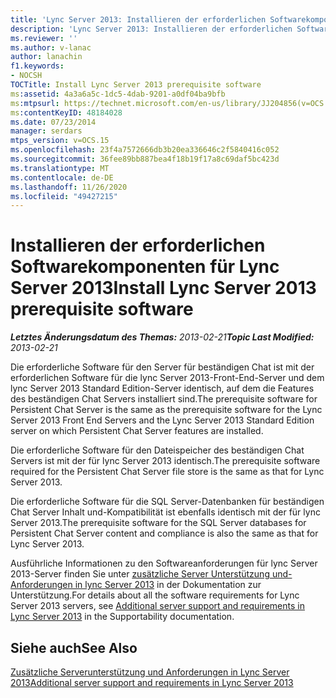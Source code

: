 ```yaml
---
title: 'Lync Server 2013: Installieren der erforderlichen Softwarekomponenten für Lync Server 2013'
description: 'Lync Server 2013: Installieren der erforderlichen Software für lync Server 2013'
ms.reviewer: ''
ms.author: v-lanac
author: lanachin
f1.keywords:
- NOCSH
TOCTitle: Install Lync Server 2013 prerequisite software
ms:assetid: 4a3a6a5c-1dc5-4dab-9201-a0df04ba9bfb
ms:mtpsurl: https://technet.microsoft.com/en-us/library/JJ204856(v=OCS.15)
ms:contentKeyID: 48184028
ms.date: 07/23/2014
manager: serdars
mtps_version: v=OCS.15
ms.openlocfilehash: 23f4a7572666db3b20ea336646c2f5840416c052
ms.sourcegitcommit: 36fee89bb887bea4f18b19f17a8c69daf5bc423d
ms.translationtype: MT
ms.contentlocale: de-DE
ms.lasthandoff: 11/26/2020
ms.locfileid: "49427215"
---
```

# <a name="install-lync-server-2013-prerequisite-software"></a><span data-ttu-id="291bb-103">Installieren der erforderlichen Softwarekomponenten für Lync Server 2013</span><span class="sxs-lookup"><span data-stu-id="291bb-103">Install Lync Server 2013 prerequisite software</span></span>

<div data-xmlns="http://www.w3.org/1999/xhtml">

<div class="topic" data-xmlns="http://www.w3.org/1999/xhtml" data-msxsl="urn:schemas-microsoft-com:xslt" data-cs="https://msdn.microsoft.com/">

<div data-asp="https://msdn2.microsoft.com/asp">



</div>

<div id="mainSection">

<div id="mainBody"><span data-ttu-id="291bb-104">

<span> </span></span><span class="sxs-lookup"><span data-stu-id="291bb-104">

<span> </span></span></span>

<span data-ttu-id="291bb-105">_**Letztes Änderungsdatum des Themas:** 2013-02-21_</span><span class="sxs-lookup"><span data-stu-id="291bb-105">_**Topic Last Modified:** 2013-02-21_</span></span>

<span data-ttu-id="291bb-106">Die erforderliche Software für den Server für beständigen Chat ist mit der erforderlichen Software für die lync Server 2013-Front-End-Server und dem lync Server 2013 Standard Edition-Server identisch, auf dem die Features des beständigen Chat Servers installiert sind.</span><span class="sxs-lookup"><span data-stu-id="291bb-106">The prerequisite software for Persistent Chat Server is the same as the prerequisite software for the Lync Server 2013 Front End Servers and the Lync Server 2013 Standard Edition server on which Persistent Chat Server features are installed.</span></span>

<span data-ttu-id="291bb-107">Die erforderliche Software für den Dateispeicher des beständigen Chat Servers ist mit der für lync Server 2013 identisch.</span><span class="sxs-lookup"><span data-stu-id="291bb-107">The prerequisite software required for the Persistent Chat Server file store is the same as that for Lync Server 2013.</span></span>

<span data-ttu-id="291bb-108">Die erforderliche Software für die SQL Server-Datenbanken für beständigen Chat Server Inhalt und-Kompatibilität ist ebenfalls identisch mit der für lync Server 2013.</span><span class="sxs-lookup"><span data-stu-id="291bb-108">The prerequisite software for the SQL Server databases for Persistent Chat Server content and compliance is also the same as that for Lync Server 2013.</span></span>

<span data-ttu-id="291bb-109">Ausführliche Informationen zu den Softwareanforderungen für lync Server 2013-Server finden Sie unter [zusätzliche Server Unterstützung und-Anforderungen in lync Server 2013](lync-server-2013-additional-server-support-and-requirements.md) in der Dokumentation zur Unterstützung.</span><span class="sxs-lookup"><span data-stu-id="291bb-109">For details about all the software requirements for Lync Server 2013 servers, see [Additional server support and requirements in Lync Server 2013](lync-server-2013-additional-server-support-and-requirements.md) in the Supportability documentation.</span></span>

<div>

## <a name="see-also"></a><span data-ttu-id="291bb-110">Siehe auch</span><span class="sxs-lookup"><span data-stu-id="291bb-110">See Also</span></span>


[<span data-ttu-id="291bb-111">Zusätzliche Serverunterstützung und Anforderungen in Lync Server 2013</span><span class="sxs-lookup"><span data-stu-id="291bb-111">Additional server support and requirements in Lync Server 2013</span></span>](lync-server-2013-additional-server-support-and-requirements.md)  
  

<span data-ttu-id="291bb-112"></div>

</div>

<span> </span>

</div>

</div>

</span><span class="sxs-lookup"><span data-stu-id="291bb-112"></div>

</div>

<span> </span>

</div>

</div>

</span></span></div>

